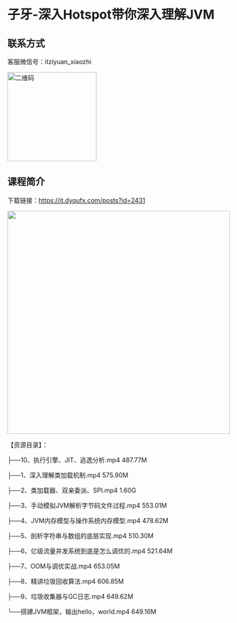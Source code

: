 # 子牙-深入Hotspot带你深入理解JVM

## 联系方式

客服微信号：itziyuan_xiaozhi

<img src="https://ziyuanyun.oss-cn-guangzhou.aliyuncs.com/common/20240614073449/666b82192834a.jpg" width="200" height="200" alt="二维码">

## 课程简介

下载链接：https://it.dyqufx.com/posts?id=2431

<img src="https://ziyuanyun.oss-cn-guangzhou.aliyuncs.com/yun/20240515183952/664490f87a5d4.jpg" width="500" alt="">

  

 【资源目录】：

 ├──10、执行引擎、JIT、逃逸分析.mp4 487.77M

 ├──1、深入理解类加载机制.mp4 575.90M

 ├──2、类加载器、双亲委派、SPI.mp4 1.60G

 ├──3、手动模拟JVM解析字节码文件过程.mp4 553.01M

 ├──4、JVM内存模型与操作系统内存模型.mp4 478.62M

 ├──5、剖析字符串与数组的底层实现.mp4 510.30M

 ├──6、亿级流量并发系统到底是怎么调优的.mp4 521.64M

 ├──7、OOM与调优实战.mp4 653.05M

 ├──8、精讲垃圾回收算法.mp4 606.85M

 ├──9、垃圾收集器与GC日志.mp4 649.62M

 └──搭建JVM框架，输出hello，world.mp4 649.16M

  